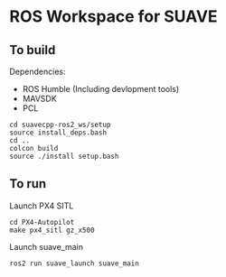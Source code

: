 # ROS Workspace for SUAVE

## To build
Dependencies:
- ROS Humble (Including devlopment tools)
- MAVSDK
- PCL

```
cd suavecpp-ros2_ws/setup
source install_deps.bash
cd ..
colcon build
source ./install setup.bash
```

## To run
Launch PX4 SITL
```
cd PX4-Autopilot
make px4_sitl gz_x500
```
Launch suave_main
```
ros2 run suave_launch suave_main
```
